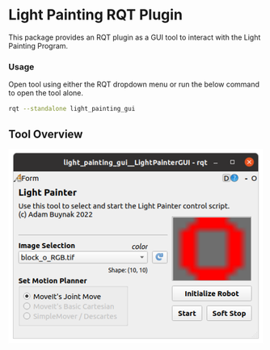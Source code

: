 # Light Painting RQT Plugin

This package provides an RQT plugin as a GUI tool to interact with the Light Painting Program.


### Usage

Open tool using either the RQT dropdown menu or run the below command to open the tool alone.
```bash
rqt --standalone light_painting_gui
```

## Tool Overview

![image](doc/tool_example.png)

